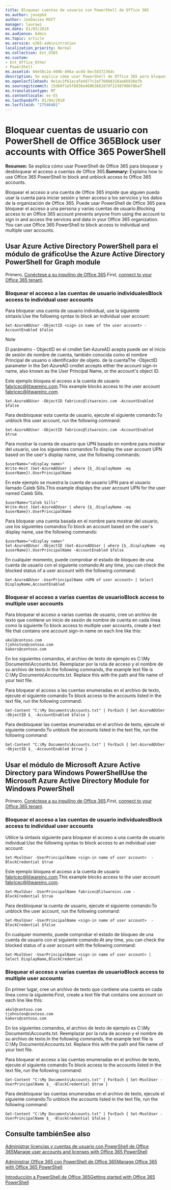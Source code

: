 ```yaml
---
title: Bloquear cuentas de usuario con PowerShell de Office 365
ms.author: josephd
author: JoeDavies-MSFT
manager: laurawi
ms.date: 01/03/2019
ms.audience: Admin
ms.topic: article
ms.service: o365-administration
localization_priority: Normal
ms.collection: Ent_O365
ms.custom:
- Ent_Office_Other
- PowerShell
ms.assetid: 04e58c2a-400b-496a-acd4-8ec5d37236dc
description: Se explica cómo usar PowerShell de Office 365 para bloquear y desbloquear el acceso a cuentas de Office 365.
ms.openlocfilehash: 0e1ac3f61acafedd77c2af760b8316aa6b936e7b
ms.sourcegitcommit: 15db0f1e5f8036e46063662d7df22387906f8ba7
ms.translationtype: MT
ms.contentlocale: es-ES
ms.lasthandoff: 01/04/2019
ms.locfileid: "27546481"
---
```

# <a name="block-user-accounts-with-office-365-powershell"></a><span data-ttu-id="83d3a-103">Bloquear cuentas de usuario con PowerShell de Office 365</span><span class="sxs-lookup"><span data-stu-id="83d3a-103">Block user accounts with Office 365 PowerShell</span></span>

<span data-ttu-id="83d3a-104">**Resumen:**  Se explica cómo usar PowerShell de Office 365 para bloquear y desbloquear el acceso a cuentas de Office 365.</span><span class="sxs-lookup"><span data-stu-id="83d3a-104">**Summary:**  Explains how to use Office 365 PowerShell to block and unblock access to Office 365 accounts.</span></span>
  
<span data-ttu-id="83d3a-p101">Bloquear el acceso a una cuenta de Office 365 impide que alguien pueda usar la cuenta para iniciar sesión y tener acceso a los servicios y los datos de la organización de Office 365. Puede usar PowerShell de Office 365 para bloquear el acceso a una persona y varias cuentas de usuario.</span><span class="sxs-lookup"><span data-stu-id="83d3a-p101">Blocking access to an Office 365 account prevents anyone from using the account to sign in and access the services and data in your Office 365 organization. You can use Office 365 PowerShell to block access to individual and multiple user accounts.</span></span>

## <a name="use-the-azure-active-directory-powershell-for-graph-module"></a><span data-ttu-id="83d3a-107">Usar Azure Active Directory PowerShell para el módulo de gráfico</span><span class="sxs-lookup"><span data-stu-id="83d3a-107">Use the Azure Active Directory PowerShell for Graph module</span></span>

<span data-ttu-id="83d3a-108">Primero, [Conéctese a su inquilino de Office 365](connect-to-office-365-powershell.md#connect-with-the-azure-active-directory-powershell-for-graph-module).</span><span class="sxs-lookup"><span data-stu-id="83d3a-108">First, [connect to your Office 365 tenant](connect-to-office-365-powershell.md#connect-with-the-azure-active-directory-powershell-for-graph-module).</span></span>
 
### <a name="block-access-to-individual-user-accounts"></a><span data-ttu-id="83d3a-109">Bloquear el acceso a las cuentas de usuario individuales</span><span class="sxs-lookup"><span data-stu-id="83d3a-109">Block access to individual user accounts</span></span>

<span data-ttu-id="83d3a-110">Para bloquear una cuenta de usuario individual, use la siguiente sintaxis:</span><span class="sxs-lookup"><span data-stu-id="83d3a-110">Use the following syntax to block an individual user account:</span></span>
  
```
Set-AzureADUser -ObjectID <sign-in name of the user account> -AccountEnabled $false
```

> [!NOTE]
> <span data-ttu-id="83d3a-111">El parámetro - ObjectID en el cmdlet Set-AzureAD acepta puede ser el inicio de sesión de nombre de cuenta, también conocida como el nombre Principal de usuario o identificador de objeto. de la cuenta</span><span class="sxs-lookup"><span data-stu-id="83d3a-111">The -ObjectID parameter in the Set-AzureAD cmdlet accepts either the account sign-in name, also known as the User Principal Name, or the account's object ID.</span></span> 
  
<span data-ttu-id="83d3a-112">Este ejemplo bloquea el acceso a la cuenta de usuario fabricec@litwareinc.com.</span><span class="sxs-lookup"><span data-stu-id="83d3a-112">This example blocks access to the user account fabricec@litwareinc.com.</span></span>
  
```
Set-AzureADUser -ObjectID fabricec@litwareinc.com -AccountEnabled $false
```

<span data-ttu-id="83d3a-113">Para desbloquear esta cuenta de usuario, ejecute el siguiente comando:</span><span class="sxs-lookup"><span data-stu-id="83d3a-113">To unblock this user account, run the following command:</span></span>
  
```
Set-AzureADUser -ObjectID fabricec@litwareinc.com -AccountEnabled $true
```

<span data-ttu-id="83d3a-114">Para mostrar la cuenta de usuario que UPN basado en nombre para mostrar del usuario, use los siguientes comandos:</span><span class="sxs-lookup"><span data-stu-id="83d3a-114">To display the user account UPN based on the user's display name, use the following commands:</span></span>
  
```
$userName="<display name>"
Write-Host (Get-AzureADUser | where {$_.DisplayName -eq $userName}).UserPrincipalName

```

<span data-ttu-id="83d3a-115">En este ejemplo se muestra la cuenta de usuario UPN para el usuario llamado Caleb Sills.</span><span class="sxs-lookup"><span data-stu-id="83d3a-115">This example displays the user account UPN for the user named Caleb Sills.</span></span>
  
```
$userName="Caleb Sills"
Write-Host (Get-AzureADUser | where {$_.DisplayName -eq $userName}).UserPrincipalName
```

<span data-ttu-id="83d3a-116">Para bloquear una cuenta basada en el nombre para mostrar del usuario, use los siguientes comandos:</span><span class="sxs-lookup"><span data-stu-id="83d3a-116">To block an account based on the user's display name, use the following commands:</span></span>
  
```
$userName="<display name>"
Set-AzureADUser -ObjectID (Get-AzureADUser | where {$_.DisplayName -eq $userName}).UserPrincipalName -AccountEnabled $false

```

<span data-ttu-id="83d3a-117">En cualquier momento, puede comprobar el estado de bloqueo de una cuenta de usuario con el siguiente comando:</span><span class="sxs-lookup"><span data-stu-id="83d3a-117">At any time, you can check the blocked status of a user account with the following command:</span></span>
  
```
Get-AzureADUser -UserPrincipalName <UPN of user account> | Select DisplayName,AccountEnabled
```

### <a name="block-access-to-multiple-user-accounts"></a><span data-ttu-id="83d3a-118">Bloquear el acceso a varias cuentas de usuario</span><span class="sxs-lookup"><span data-stu-id="83d3a-118">Block access to multiple user accounts</span></span>

<span data-ttu-id="83d3a-119">Para bloquear el acceso a varias cuentas de usuario, cree un archivo de texto que contiene un inicio de sesión de nombre de cuenta en cada línea como la siguiente:</span><span class="sxs-lookup"><span data-stu-id="83d3a-119">To block access to multiple user accounts, create a text file that contains one account sign-in name on each line like this:</span></span>
    
  ```
akol@contoso.com
tjohnston@contoso.com
kakers@contoso.com
  ```

<span data-ttu-id="83d3a-p102">En los siguientes comandos, el archivo de texto de ejemplo es C:\My Documents\Accounts.txt. Reemplazar por la ruta de acceso y el nombre de su archivo de texto.</span><span class="sxs-lookup"><span data-stu-id="83d3a-p102">In the following commands, the example text file is C:\My Documents\Accounts.txt. Replace this with the path and file name of your text file.</span></span>
  
<span data-ttu-id="83d3a-122">Para bloquear el acceso a las cuentas enumeradas en el archivo de texto, ejecute el siguiente comando:</span><span class="sxs-lookup"><span data-stu-id="83d3a-122">To block access to the accounts listed in the text file, run the following command:</span></span>
    
```
Get-Content "C:\My Documents\Accounts.txt" | ForEach { Set-AzureADUSer -ObjectID $_ -AccountEnabled $false }
```

<span data-ttu-id="83d3a-123">Para desbloquear las cuentas enumeradas en el archivo de texto, ejecute el siguiente comando:</span><span class="sxs-lookup"><span data-stu-id="83d3a-123">To unblock the accounts listed in the text file, run the following command:</span></span>
    
```
Get-Content "C:\My Documents\Accounts.txt" | ForEach { Set-AzureADUSer -ObjectID $_ -AccountEnabled $true }
```

## <a name="use-the-microsoft-azure-active-directory-module-for-windows-powershell"></a><span data-ttu-id="83d3a-124">Usar el módulo de Microsoft Azure Active Directory para Windows PowerShell</span><span class="sxs-lookup"><span data-stu-id="83d3a-124">Use the Microsoft Azure Active Directory Module for Windows PowerShell</span></span>

<span data-ttu-id="83d3a-125">Primero, [Conéctese a su inquilino de Office 365](connect-to-office-365-powershell.md#connect-with-the-microsoft-azure-active-directory-module-for-windows-powershell).</span><span class="sxs-lookup"><span data-stu-id="83d3a-125">First, [connect to your Office 365 tenant](connect-to-office-365-powershell.md#connect-with-the-microsoft-azure-active-directory-module-for-windows-powershell).</span></span>

    
### <a name="block-access-to-individual-user-accounts"></a><span data-ttu-id="83d3a-126">Bloquear el acceso a las cuentas de usuario individuales</span><span class="sxs-lookup"><span data-stu-id="83d3a-126">Block access to individual user accounts</span></span>

<span data-ttu-id="83d3a-127">Utilice la sintaxis siguiente para bloquear el acceso a una cuenta de usuario individual:</span><span class="sxs-lookup"><span data-stu-id="83d3a-127">Use the following syntax to block access to an individual user account:</span></span>
  
```
Set-MsolUser -UserPrincipalName <sign-in name of user account>  -BlockCredential $true
```

<span data-ttu-id="83d3a-128">Este ejemplo bloquea el acceso a la cuenta de usuario fabricec@litwareinc.com.</span><span class="sxs-lookup"><span data-stu-id="83d3a-128">This example blocks access to the user account fabricec@litwareinc.com.</span></span>
  
```
Set-MsolUser -UserPrincipalName fabricec@litwareinc.com -BlockCredential $true
```

<span data-ttu-id="83d3a-129">Para desbloquear la cuenta de usuario, ejecute el siguiente comando:</span><span class="sxs-lookup"><span data-stu-id="83d3a-129">To unblock the user account, run the following command:</span></span>
  
```
Set-MsolUser -UserPrincipalName <sign-in name of user account>  -BlockCredential $false
```

<span data-ttu-id="83d3a-130">En cualquier momento, puede comprobar el estado de bloqueo de una cuenta de usuario con el siguiente comando:</span><span class="sxs-lookup"><span data-stu-id="83d3a-130">At any time, you can check the blocked status of a user account with the following command:</span></span>
  
```
Get-MsolUser -UserPrincipalName <sign-in name of user account> | Select DisplayName,BlockCredential
```

### <a name="block-access-to-multiple-user-accounts"></a><span data-ttu-id="83d3a-131">Bloquear el acceso a varias cuentas de usuario</span><span class="sxs-lookup"><span data-stu-id="83d3a-131">Block access to multiple user accounts</span></span>

<span data-ttu-id="83d3a-132">En primer lugar, cree un archivo de texto que contiene una cuenta en cada línea como la siguiente:</span><span class="sxs-lookup"><span data-stu-id="83d3a-132">First, create a text file that contains one account on each line like this:</span></span>
    
  ```
akol@contoso.com
tjohnston@contoso.com
kakers@contoso.com
  ```
<span data-ttu-id="83d3a-p103">En los siguientes comandos, el archivo de texto de ejemplo es C:\My Documents\Accounts.txt. Reemplazar por la ruta de acceso y el nombre de su archivo de texto.</span><span class="sxs-lookup"><span data-stu-id="83d3a-p103">In the following commands, the example text file is C:\My Documents\Accounts.txt. Replace this with the path and file name of your text file.</span></span>
    
<span data-ttu-id="83d3a-135">Para bloquear el acceso a las cuentas enumeradas en el archivo de texto, ejecute el siguiente comando:</span><span class="sxs-lookup"><span data-stu-id="83d3a-135">To block access to the accounts listed in the text file, run the following command:</span></span>
    
  ```
  Get-Content "C:\My Documents\Accounts.txt" | ForEach { Set-MsolUser -UserPrincipalName $_ -BlockCredential $true }
  ```
<span data-ttu-id="83d3a-136">Para desbloquear las cuentas enumeradas en el archivo de texto, ejecute el siguiente comando:</span><span class="sxs-lookup"><span data-stu-id="83d3a-136">To unblock the accounts listed in the text file, run the following command:</span></span>
    
  ```
  Get-Content "C:\My Documents\Accounts.txt" | ForEach { Set-MsolUser -UserPrincipalName $_ -BlockCredential $false }
  ```

## <a name="see-also"></a><span data-ttu-id="83d3a-137">Consulte también</span><span class="sxs-lookup"><span data-stu-id="83d3a-137">See also</span></span>

[<span data-ttu-id="83d3a-138">Administrar licencias y cuentas de usuario con PowerShell de Office 365</span><span class="sxs-lookup"><span data-stu-id="83d3a-138">Manage user accounts and licenses with Office 365 PowerShell</span></span>](manage-user-accounts-and-licenses-with-office-365-powershell.md)
  
[<span data-ttu-id="83d3a-139">Administrar Office 365 con PowerShell de Office 365</span><span class="sxs-lookup"><span data-stu-id="83d3a-139">Manage Office 365 with Office 365 PowerShell</span></span>](manage-office-365-with-office-365-powershell.md)
  
[<span data-ttu-id="83d3a-140">Introducción a PowerShell de Office 365</span><span class="sxs-lookup"><span data-stu-id="83d3a-140">Getting started with Office 365 PowerShell</span></span>](getting-started-with-office-365-powershell.md)
